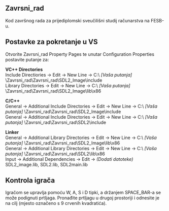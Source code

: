 ## Zavrsni_rad
Kod završnog rada za prijediplomski sveučilišni studij računarstva na FESB-u.

## Postavke za pokretanje u VS
Otvorite Zavrsni_rad Property Pages te unutar Configuration Properties postavite putanje za:

**VC++ Directories**  
Include Directiories -> Edit -> New Line -> C:\ *[Vaša putanja]* \Zavrsni_rad\Zavrsni_rad\SDL2_Image\include  
Library Directories -> Edit -> New Line -> C:\ *[Vaša putanja]* \Zavrsni_rad\Zavrsni_rad\SDL2_Image\lib\x86

**C/C++**  
General -> Additional Include Directories -> Edit -> New Line -> C:\ *[Vaša putanja]* \Zavrsni_rad\Zavrsni_rad\SDL2_Image\include  
General -> Additional Include Directories -> Edit -> New Line -> C:\ *[Vaša putanja]* \Zavrsni_rad\Zavrsni_rad\SDL2\include

**Linker**  
General -> Additional Library Directories -> Edit -> New Line -> C:\ *[Vaša putanja]* \Zavrsni_rad\Zavrsni_rad\SDL2_Image\lib\x86  
General -> Additional Library Directories -> Edit -> New Line -> C:\ *[Vaša putanja]* \Zavrsni_rad\Zavrsni_rad\SDL2\lib\x86  
Input -> Additional Dependencies -> Edit ->  *(Dodati datoteke)*  SDL2_image.lib, SDL2.lib, SDL2main.lib

## Kontrola igrača
Igračom se upravlja pomoću W, A, S i D tipki, a držanjem SPACE_BAR-a se može podignuti prtljaga. Pronađite prtljagu u drugoj prostoriji i odnesite je na cilj (mjesto označeno s 9 crvenih kvadratića).
